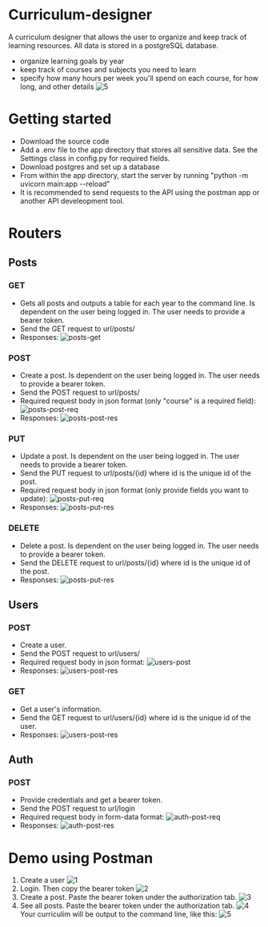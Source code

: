 # Curriculum-designer
A curriculum designer that allows the user to organize and keep track of learning resources. All data is stored in a postgreSQL database.
* organize learning goals by year
* keep track of courses and subjects you need to learn
* specify how many hours per week you'll spend on each course, for how long, and other details
![5](https://user-images.githubusercontent.com/59581465/209742695-9e5f12fd-ba5f-4f1e-8fa0-1f7e65f76c26.png)

# Getting started
* Download the source code
* Add a .env file to the app directory that stores all sensitive data. See the Settings class in config.py for required fields.
* Download postgres and set up a database
* From within the app directory, start the server by running "python -m uvicorn main:app --reload"
* It is recommended to send requests to the API using the postman app or another API develeopment tool.  

# Routers
## Posts
### GET
* Gets all posts and outputs a table for each year to the command line. Is dependent on the user being logged in. The user needs to provide a bearer token. 
* Send the GET request to url/posts/
* Responses:
![posts-get](https://user-images.githubusercontent.com/59581465/209739627-2b807599-4637-4e74-8db5-5f904fb8454c.png)
### POST
* Create a post. Is dependent on the user being logged in. The user needs to provide a bearer token.
* Send the POST request to url/posts/
* Required request body in json format (only "course" is a required field):
![posts-post-req](https://user-images.githubusercontent.com/59581465/209740142-52c9a80f-7f14-4da4-9eb2-002c1ff6cca3.png)
* Responses:
![posts-post-res](https://user-images.githubusercontent.com/59581465/209740230-c9980dac-37ae-4bbe-bb98-33aa1d1db207.png)
### PUT
* Update a post. Is dependent on the user being logged in. The user needs to provide a bearer token.
* Send the PUT request to url/posts/{id} where id is the unique id of the post.
* Required request body in json format (only provide fields you want to update):
![posts-put-req](https://user-images.githubusercontent.com/59581465/209740488-39a9ee00-eac5-4024-bf9b-73a32c67433e.png)
* Responses:
![posts-put-res](https://user-images.githubusercontent.com/59581465/209740580-2523e156-5bd5-4036-b22f-de9f20f0c9e4.png)
### DELETE
* Delete a post. Is dependent on the user being logged in. The user needs to provide a bearer token.
* Send the DELETE request to url/posts/{id} where id is the unique id of the post.
* Responses:
![posts-put-res](https://user-images.githubusercontent.com/59581465/209740704-79399b3b-3ed2-4816-b305-313abe5180e4.png)
## Users
### POST
* Create a user.
* Send the POST request to url/users/
* Required request body in json format:
![users-post](https://user-images.githubusercontent.com/59581465/209740889-6dd24d08-4901-4f42-acfb-4fb625691f48.png)
* Responses:
![users-post-res](https://user-images.githubusercontent.com/59581465/209740936-814372aa-28b0-4042-a933-92573041af11.png)
### GET
* Get a user's information.
* Send the GET request to url/users/{id} where id is the unique id of the user.
* Responses:
![users-post-res](https://user-images.githubusercontent.com/59581465/209741049-2a0a8d83-23a4-4467-bd18-d3dd968b07a9.png)
## Auth
### POST
* Provide credentials and get a bearer token.
* Send the POST request to url/login 
* Required request body in form-data format:
![auth-post-req](https://user-images.githubusercontent.com/59581465/209743332-862db193-c456-48ec-a6b4-f0e2e5a111ba.png)
* Responses:
![auth-post-res](https://user-images.githubusercontent.com/59581465/209741333-3507e8d1-539a-4ee9-b717-8aaefec6476e.png)

# Demo using Postman
1. Create a user
![1](https://user-images.githubusercontent.com/59581465/209742645-1b7c6115-f4f9-4840-9fd3-24833e58e724.png)
2. Login. Then copy the bearer token
![2](https://user-images.githubusercontent.com/59581465/209742593-25518324-a200-46e0-afe2-ff3abd1e8950.png)
3. Create a post. Paste the bearer token under the authorization tab.
![3](https://user-images.githubusercontent.com/59581465/209741991-bc1f73cb-c28d-430a-83e5-99233f0c6932.png)
4. See all posts. Paste the bearer token under the authorization tab.
![4](https://user-images.githubusercontent.com/59581465/209742052-82e19aef-74d6-4d68-9eaf-a08f64c48463.png)
Your curriculim will be output to the command line, like this:
![5](https://user-images.githubusercontent.com/59581465/209742371-4ba46267-9b99-4ad4-b62c-be37bcbf428e.png)
